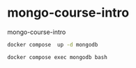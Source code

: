 # mongo-course-intro
mongo-course-intro
```sh
docker compose  up -d mongodb
```
```sh
docker compose exec mongodb bash
```

